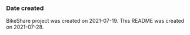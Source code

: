 ### Date created
BikeShare project was created on 2021-07-19.
This README was created on 2021-07-28.
